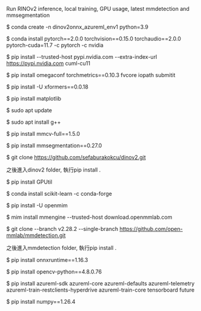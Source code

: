 
Run RINOv2 inference, local training, GPU usage, latest mmdetection and mmsegmentation

$ conda create -n dinov2onnx_azureml_env1 python=3.9

$ conda install pytorch==2.0.0 torchvision==0.15.0 torchaudio==2.0.0 pytorch-cuda=11.7 -c pytorch -c nvidia

$ pip install --trusted-host pypi.nvidia.com --extra-index-url https://pypi.nvidia.com cuml-cu11

$ pip install omegaconf torchmetrics==0.10.3 fvcore iopath submitit

$ pip install -U xformers==0.0.18

$ pip install matplotlib

$ sudo apt update

$ sudo apt install g++

$ pip install mmcv-full==1.5.0

$ pip install mmsegmentation==0.27.0

$ git clone https://github.com/sefaburakokcu/dinov2.git

之後進入dinov2 folder, 執行pip install .

$ pip install GPUtil

$ conda install scikit-learn -c conda-forge

$ pip install -U openmim

$ mim install mmengine --trusted-host download.openmmlab.com

$ git clone --branch v2.28.2 --single-branch https://github.com/open-mmlab/mmdetection.git

之後進入mmdetection folder, 執行pip install .

$ pip install onnxruntime==1.16.3

$ pip install opencv-python==4.8.0.76

$ pip install azureml-sdk azureml-core azureml-defaults azureml-telemetry azureml-train-restclients-hyperdrive azureml-train-core tensorboard future

$ pip install numpy==1.26.4